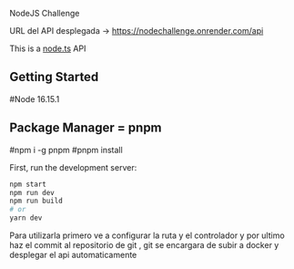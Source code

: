 NodeJS Challenge

URL del API desplegada -> https://nodechallenge.onrender.com/api

This is a [node.ts](https://nodejs.org/en/) API

## Getting Started

#Node 16.15.1

## Package Manager = pnpm

#npm i -g pnpm
#pnpm install

First, run the development server:

```bash
npm start
npm run dev
npm run build
# or
yarn dev
```

Para utilizarla primero ve a configurar la ruta y el controlador y por ultimo haz el commit al repositorio de git , git se encargara de subir a docker y desplegar el api automaticamente

